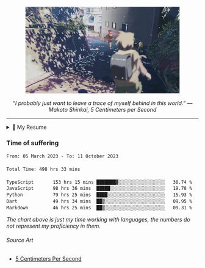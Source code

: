 <p align="center"><img src="asset/header.jpg" width="80%"/></p>
<p align="center"><i>“I probably just want to leave a trace of myself behind in this world.” ― Makoto Shinkai, 5 Centimeters per Second</i></p>

---

<details>
  <summary>📃 My Resume</summary>

### Education

- 📖 **Computer Science**\
📆 10/2021 - present\
📍 **Thang Long University** - Hoang Mai, Hanoi, Vietnam

### Experience

<img align="right" src="https://img.shields.io/badge/Next.js-black?style=flat&logo=next.js&logoColor=white"/>
<img align="right" src="https://img.shields.io/badge/Ant_Design-ant?style=flat&logo=antdesign&logoColor=white&color=%230170FE"/>
<img align="right" src="https://img.shields.io/badge/node.js-6DA55F?style=flat&logo=node.js&logoColor=white"/>


- 👨‍💻 **Frontend Web Intern**\
📆 07/2023 - present\
📍 **MQ ICT Solutions** - Hoang Mai, Hanoi, Vietnam
  
<!--
## Skills

<img align="right" src="https://img.shields.io/badge/Python-3776AB?logo=python&logoColor=white" />


**Programming**

<img align="right" src="https://img.shields.io/badge/Windows-0078D6?logo=windows&logoColor=white" />
-->

</details>

### Time of suffering

<!--START_SECTION:waka-->

```txt
From: 05 March 2023 - To: 11 October 2023

Total Time: 498 hrs 33 mins

TypeScript       153 hrs 15 mins ███████▓░░░░░░░░░░░░░░░░░   30.74 %
JavaScript       98 hrs 36 mins  █████░░░░░░░░░░░░░░░░░░░░   19.78 %
Python           79 hrs 25 mins  ████░░░░░░░░░░░░░░░░░░░░░   15.93 %
Dart             49 hrs 34 mins  ██▒░░░░░░░░░░░░░░░░░░░░░░   09.95 %
Markdown         46 hrs 25 mins  ██▒░░░░░░░░░░░░░░░░░░░░░░   09.31 %
```

<!--END_SECTION:waka-->

_The chart above is just my time working with languages, the numbers do not represent my proficiency in them._

###### Source Art

-  [5 Centimeters Per Second](https://wallhaven.cc/w/nrowq1)

